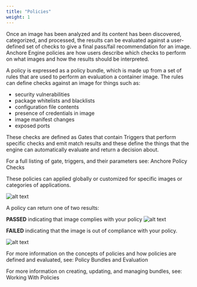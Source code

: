 ```yaml
---
title: "Policies"
weight: 1
---
```


Once an image has been analyzed and its content has been discovered, categorized, and processed, the results can be evaluated against a user-defined set of checks to give a final pass/fail recommendation for an image. Anchore Engine policies are how users describe which checks to perform on what images and how the results should be interpreted.

 A policy is expressed as a policy bundle, which is made up from a set of rules that are used to perform an evaluation a container image. The rules can define checks against an image for things such as:

- security vulnerabilities
- package whitelists and blacklists
- configuration file contents
- presence of credentials in image
- image manifest changes
- exposed ports

These checks are defined as Gates that contain Triggers that perform specific checks and emit match results and these define the things that the engine can automatically evaluate and return a decision about.

For a full listing of gate, triggers, and their parameters see: Anchore Policy Checks

These policies can applied globally or customized for specific images or categories of applications.

![alt text](/AnchorePolicyEval.png)

A policy can return one of two results:

**PASSED** indicating that image complies with your policy
![alt text](https://anchore.com/wp-content/uploads/2017/07/pass.png)

**FAILED** indicating that the image is out of compliance with your policy.

![alt text](https://anchore.com/wp-content/uploads/2017/07/fail.png)

For more information on the concepts of policies and how policies are defined and evaluated, see: Policy Bundles and Evaluation

For more information on creating, updating, and managing bundles, see: Working With Policies